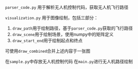 `parser_code.py` 用于解析无人机控制代码，获取无人机飞行路径

`visualization.py` 用于图像绘制，包括三部分：

1. `draw_path`用于绘制路径，基于`parser_code.py`获取的飞行路径
2. `draw_scene`用于绘制场景，使用numpy中的矩阵定义
3. `draw_start_end`用于绘制起点和终点

可使用`draw_combined`合并上述内容于一张图

在`sample.py`中存放无人机控制代码
在`main.py`进行无人机路径绘制
